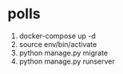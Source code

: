 # polls
 1) docker-compose up -d
 2) source env/bin/activate
 3) python manage.py migrate
 4) python manage.py runserver
 
